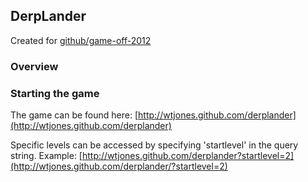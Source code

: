 ## DerpLander

Created for [github/game-off-2012](https://github.com/github/game-off-2012)

### Overview


### Starting the game
The game can be found here: [http://wtjones.github.com/derplander](http://wtjones.github.com/derplander)

Specific levels can be accessed by specifying 'startlevel' in the query string. Example: [http://wtjones.github.com/derplander?startlevel=2](http://wtjones.github.com/derplander/?startlevel=2)


